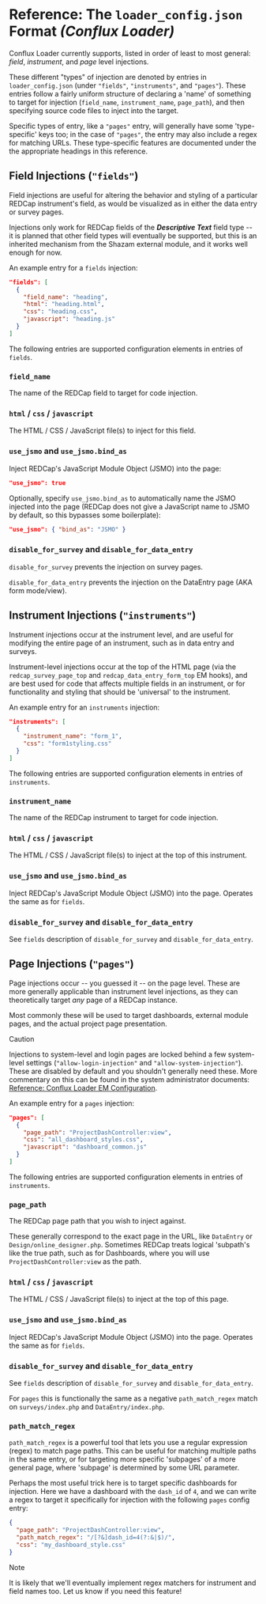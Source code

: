 # Reference: The `loader_config.json` Format *(Conflux Loader)*

Conflux Loader currently supports, listed in order of least to most general:
*field*, *instrument*, and *page* level injections.

These different "types" of injection are denoted by entries in
`loader_config.json` (under `"fields"`, `"instruments"`, and `"pages"`). These
entries follow a fairly uniform structure of declaring a 'name' of something to
target for injection (`field_name`, `instrument_name`, `page_path`), and then
specifying source code files to inject into the target.

Specific types of entry, like a `"pages"` entry, will generally have some
'type-specific' keys too; in the case of `"pages"`, the entry may also include a
regex for matching URLs. These type-specific features are documented under the
the appropriate headings in this reference.


## **Field Injections** (`"fields"`)

Field injections are useful for altering the behavior and styling of a
particular REDCap instrument's field, as would be visualized as in either the
data entry or survey pages.

Injections only work for REDCap fields of the ***Descriptive Text*** field type
-- it is planned that other field types will eventually be supported, but this
is an inherited mechanism from the Shazam external module, and it works well
enough for now.

An example entry for a `fields` injection:

```json
"fields": [
  {
    "field_name": "heading",
    "html": "heading.html",
    "css": "heading.css",
    "javascript": "heading.js"
  }
]
```

The following entries are supported configuration elements in entries of `fields`.

### `field_name`

The name of the REDCap field to target for code injection.

### `html` / `css` / `javascript`

The HTML / CSS / JavaScript file(s) to inject for this field.

### `use_jsmo` and `use_jsmo.bind_as`

Inject REDCap's JavaScript Module Object (JSMO) into the page:

```json
"use_jsmo": true
```

Optionally, specify `use_jsmo.bind_as` to automatically name the JSMO injected
into the page (REDCap does not give a JavaScript name to JSMO by default, so
this bypasses some boilerplate):

```json
"use_jsmo": { "bind_as": "JSMO" }
```

### `disable_for_survey` and `disable_for_data_entry`

`disable_for_survey` prevents the injection on survey pages.

`disable_for_data_entry` prevents the injection on the DataEntry page (AKA form
mode/view).

## **Instrument Injections** (`"instruments"`)

Instrument injections occur at the instrument level, and are useful for
modifying the entire page of an instrument, such as in data entry and surveys.

Instrument-level injections occur at the top of the HTML page (via the
`redcap_survey_page_top` and `redcap_data_entry_form_top` EM hooks), and are
best used for code that affects multiple fields in an instrument, or for
functionality and styling that should be 'universal' to the instrument.

An example entry for an `instruments` injection:

```json
"instruments": [
  {
    "instrument_name": "form_1",
    "css": "form1styling.css"
  }
]
```

The following entries are supported configuration elements in entries of `instruments`.

### `instrument_name`

The name of the REDCap instrument to target for code injection.

### `html` / `css` / `javascript`

The HTML / CSS / JavaScript file(s) to inject at the top of this instrument.

### `use_jsmo` and `use_jsmo.bind_as`

Inject REDCap's JavaScript Module Object (JSMO) into the page. Operates the same
as for `fields`.

### `disable_for_survey` and `disable_for_data_entry`

See `fields` description of `disable_for_survey` and `disable_for_data_entry`.

## **Page Injections** (`"pages"`)

Page injections occur -- you guessed it -- on the page level. These are more
generally applicable than instrument level injections, as they can theoretically
target *any* page of a REDCap instance.

Most commonly these will be used to target dashboards, external module pages,
and the actual project page presentation.

> [!CAUTION]
> Injections to system-level and login pages are locked behind a few
> system-level settings (`"allow-login-injection"` and
> `"allow-system-injection"`). These are disabled by default and you shouldn't
> generally need these. More commentary on this can be found in the system
> administrator documents: [Reference: Conflux Loader EM Configuration](./InstanceConfiguration.md).

An example entry for a `pages` injection:

```json
"pages": [
  {
    "page_path": "ProjectDashController:view",
    "css": "all_dashboard_styles.css",
    "javascript": "dashboard_common.js"
  }
]
```

The following entries are supported configuration elements in entries of `instruments`.

### `page_path`

The REDCap page path that you wish to inject against.

These generally correspond to the exact page in the URL, like `DataEntry` or
`Design/online_designer.php`. Sometimes REDCap treats logical 'subpath's like
the true path, such as for Dashboards, where you will use
`ProjectDashController:view` as the path.

### `html` / `css` / `javascript`

The HTML / CSS / JavaScript file(s) to inject at the top of this page.

### `use_jsmo` and `use_jsmo.bind_as`

Inject REDCap's JavaScript Module Object (JSMO) into the page. Operates the same
as for `fields`.

### `disable_for_survey` and `disable_for_data_entry`

See `fields` description of `disable_for_survey` and `disable_for_data_entry`.

For `pages` this is functionally the same as a negative `path_match_regex` match
on `surveys/index.php` and `DataEntry/index.php`.

### `path_match_regex`

`path_match_regex` is a powerful tool that lets you use a regular expression
(regex) to match page paths. This can be useful for matching multiple paths in
the same entry, or for targeting more specific 'subpages' of a more general
page, where 'subpage' is determined by some URL parameter.

Perhaps the most useful trick here is to target specific dashboards for
injection. Here we have a dashboard with the `dash_id` of `4`, and we can write
a regex to target it specifically for injection with the following `pages`
config entry:

```json
{
  "page_path": "ProjectDashController:view",
  "path_match_regex": "/[?&]dash_id=4(?:&|$)/",
  "css": "my_dashboard_style.css"
}
```

> [!NOTE]
> It is likely that we'll eventually implement regex matchers for
> instrument and field names too. Let us know if you need this feature!
